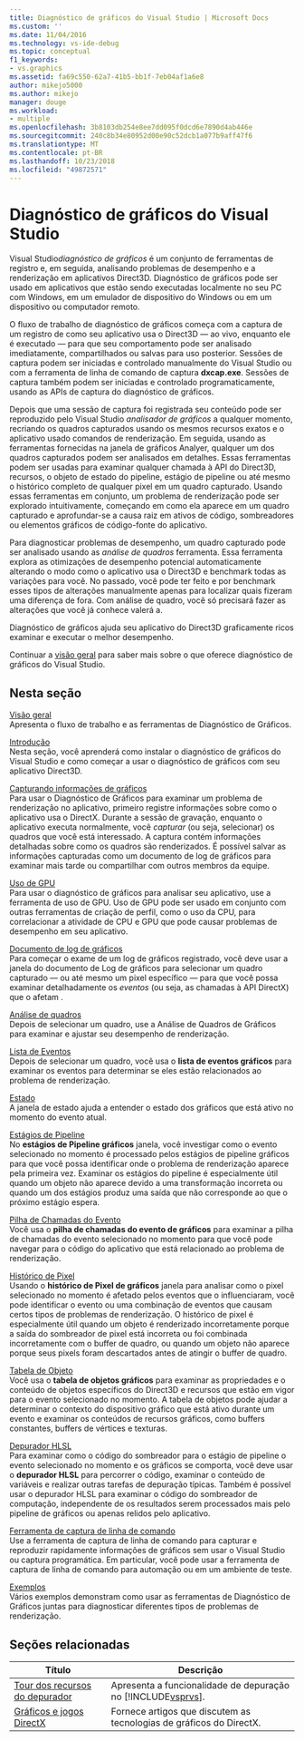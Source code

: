 ```yaml
---
title: Diagnóstico de gráficos do Visual Studio | Microsoft Docs
ms.custom: ''
ms.date: 11/04/2016
ms.technology: vs-ide-debug
ms.topic: conceptual
f1_keywords:
- vs.graphics
ms.assetid: fa69c550-62a7-41b5-bb1f-7eb04af1a6e8
author: mikejo5000
ms.author: mikejo
manager: douge
ms.workload:
- multiple
ms.openlocfilehash: 3b8103db254e8ee7dd095f0dcd6e7890d4ab446e
ms.sourcegitcommit: 240c8b34e80952d00e90c52dcb1a077b9aff47f6
ms.translationtype: MT
ms.contentlocale: pt-BR
ms.lasthandoff: 10/23/2018
ms.locfileid: "49872571"
---
```

# <a name="visual-studio-graphics-diagnostics"></a>Diagnóstico de gráficos do Visual Studio
Visual Studio*diagnóstico de gráficos* é um conjunto de ferramentas de registro e, em seguida, analisando problemas de desempenho e a renderização em aplicativos Direct3D. Diagnóstico de gráficos pode ser usado em aplicativos que estão sendo executadas localmente no seu PC com Windows, em um emulador de dispositivo do Windows ou em um dispositivo ou computador remoto.  

 O fluxo de trabalho de diagnóstico de gráficos começa com a captura de um registro de como seu aplicativo usa o Direct3D — ao vivo, enquanto ele é executado — para que seu comportamento pode ser analisado imediatamente, compartilhados ou salvas para uso posterior. Sessões de captura podem ser iniciadas e controlado manualmente do Visual Studio ou com a ferramenta de linha de comando de captura **dxcap.exe**. Sessões de captura também podem ser iniciadas e controlado programaticamente, usando as APIs de captura do diagnóstico de gráficos.  

 Depois que uma sessão de captura foi registrada seu conteúdo pode ser reproduzido pelo Visual Studio *analisador de gráficos* a qualquer momento, recriando os quadros capturados usando os mesmos recursos exatos e o aplicativo usado comandos de renderização. Em seguida, usando as ferramentas fornecidas na janela de gráficos Analyer, qualquer um dos quadros capturados podem ser analisados em detalhes. Essas ferramentas podem ser usadas para examinar qualquer chamada à API do Direct3D, recursos, o objeto de estado do pipeline, estágio de pipeline ou até mesmo o histórico completo de qualquer pixel em um quadro capturado. Usando essas ferramentas em conjunto, um problema de renderização pode ser explorado intuitivamente, começando em como ela aparece em um quadro capturado e aprofundar-se a causa raiz em ativos de código, sombreadores ou elementos gráficos de código-fonte do aplicativo.  

 Para diagnosticar problemas de desempenho, um quadro capturado pode ser analisado usando as *análise de quadros* ferramenta. Essa ferramenta explora as otimizações de desempenho potencial automaticamente alterando o modo como o aplicativo usa o Direct3D e benchmark todas as variações para você. No passado, você pode ter feito e por benchmark esses tipos de alterações manualmente apenas para localizar quais fizeram uma diferença de fora. Com análise de quadro, você só precisará fazer as alterações que você já conhece valerá a.  

 Diagnóstico de gráficos ajuda seu aplicativo do Direct3D graficamente ricos examinar e executar o melhor desempenho.  

 Continuar a [visão geral](overview-of-visual-studio-graphics-diagnostics.md) para saber mais sobre o que oferece diagnóstico de gráficos do Visual Studio.  

## <a name="in-this-section"></a>Nesta seção  
 [Visão geral](overview-of-visual-studio-graphics-diagnostics.md)  
 Apresenta o fluxo de trabalho e as ferramentas de Diagnóstico de Gráficos.  

 [Introdução](getting-started-with-visual-studio-graphics-diagnostics.md)  
 Nesta seção, você aprenderá como instalar o diagnóstico de gráficos do Visual Studio e como começar a usar o diagnóstico de gráficos com seu aplicativo Direct3D.  

 [Capturando informações de gráficos](capturing-graphics-information.md)  
 Para usar o Diagnóstico de Gráficos para examinar um problema de renderização no aplicativo, primeiro registre informações sobre como o aplicativo usa o DirectX. Durante a sessão de gravação, enquanto o aplicativo executa normalmente, você *capturar* (ou seja, selecionar) os quadros que você está interessado. A captura contém informações detalhadas sobre como os quadros são renderizados. É possível salvar as informações capturadas como um documento de log de gráficos para examinar mais tarde ou compartilhar com outros membros da equipe.  

 [Uso de GPU](gpu-usage.md)  
 Para usar o diagnóstico de gráficos para analisar seu aplicativo, use a ferramenta de uso de GPU. Uso de GPU pode ser usado em conjunto com outras ferramentas de criação de perfil, como o uso da CPU, para correlacionar a atividade de CPU e GPU que pode causar problemas de desempenho em seu aplicativo.  

 [Documento de log de gráficos](graphics-log-document.md)  
 Para começar o exame de um log de gráficos registrado, você deve usar a janela do documento de Log de gráficos para selecionar um quadro capturado — ou até mesmo um pixel específico — para que você possa examinar detalhadamente os *eventos* (ou seja, as chamadas à API DirectX) que o afetam .  

 [Análise de quadros](graphics-frame-analysis.md)  
 Depois de selecionar um quadro, use a Análise de Quadros de Gráficos para examinar e ajustar seu desempenho de renderização.  

 [Lista de Eventos](graphics-event-list.md)  
 Depois de selecionar um quadro, você usa o **lista de eventos gráficos** para examinar os eventos para determinar se eles estão relacionados ao problema de renderização.  

 [Estado](graphics-state.md)  
 A janela de estado ajuda a entender o estado dos gráficos que está ativo no momento do evento atual.  

 [Estágios de Pipeline](graphics-pipeline-stages.md)  
 No **estágios de Pipeline gráficos** janela, você investigar como o evento selecionado no momento é processado pelos estágios de pipeline gráficos para que você possa identificar onde o problema de renderização aparece pela primeira vez. Examinar os estágios do pipeline é especialmente útil quando um objeto não aparece devido a uma transformação incorreta ou quando um dos estágios produz uma saída que não corresponde ao que o próximo estágio espera.  

 [Pilha de Chamadas do Evento](graphics-event-call-stack.md)  
 Você usa o **pilha de chamadas do evento de gráficos** para examinar a pilha de chamadas do evento selecionado no momento para que você pode navegar para o código do aplicativo que está relacionado ao problema de renderização.  

 [Histórico de Pixel](graphics-pixel-history.md)  
 Usando o **histórico de Pixel de gráficos** janela para analisar como o pixel selecionado no momento é afetado pelos eventos que o influenciaram, você pode identificar o evento ou uma combinação de eventos que causam certos tipos de problemas de renderização. O histórico de pixel é especialmente útil quando um objeto é renderizado incorretamente porque a saída do sombreador de pixel está incorreta ou foi combinada incorretamente com o buffer de quadro, ou quando um objeto não aparece porque seus pixels foram descartados antes de atingir o buffer de quadro.  

 [Tabela de Objeto](graphics-object-table.md)  
 Você usa o **tabela de objetos gráficos** para examinar as propriedades e o conteúdo de objetos específicos do Direct3D e recursos que estão em vigor para o evento selecionado no momento. A tabela de objetos pode ajudar a determinar o contexto do dispositivo gráfico que está ativo durante um evento e examinar os conteúdos de recursos gráficos, como buffers constantes, buffers de vértices e texturas.  

 [Depurador HLSL](hlsl-shader-debugger.md)  
 Para examinar como o código do sombreador para o estágio de pipeline o evento selecionado no momento e os gráficos se comporta, você deve usar o **depurador HLSL** para percorrer o código, examinar o conteúdo de variáveis e realizar outras tarefas de depuração típicas. Também é possível usar o depurador HLSL para examinar o código do sombreador de computação, independente de os resultados serem processados mais pelo pipeline de gráficos ou apenas relidos pelo aplicativo.  

 [Ferramenta de captura de linha de comando](command-line-capture-tool.md)  
 Use a ferramenta de captura de linha de comando para capturar e reproduzir rapidamente informações de gráficos sem usar o Visual Studio ou captura programática. Em particular, você pode usar a ferramenta de captura de linha de comando para automação ou em um ambiente de teste.  

 [Exemplos](graphics-diagnostics-examples.md)  
 Vários exemplos demonstram como usar as ferramentas de Diagnóstico de Gráficos juntas para diagnosticar diferentes tipos de problemas de renderização.  

## <a name="related-sections"></a>Seções relacionadas  

| Título | Descrição |
| - | - |
| [Tour dos recursos do depurador](../debugging-in-visual-studio.md) | Apresenta a funcionalidade de depuração no [!INCLUDE[vsprvs](../../code-quality/includes/vsprvs_md.md)]. |
| [Gráficos e jogos DirectX](http://go.microsoft.com/fwlink/?LinkId=256498) | Fornece artigos que discutem as tecnologias de gráficos do DirectX. |

